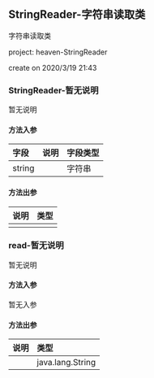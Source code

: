 ## StringReader-字符串读取类

字符串读取类

<p> project: heaven-StringReader </p>
<p> create on 2020/3/19 21:43 </p>

### StringReader-暂无说明

暂无说明

#### 方法入参

| 字段 | 说明 | 字段类型 |
|:---|:---|:---|
| string |  | 字符串 |

#### 方法出参

| 说明 | 类型 |
|:---|:---|
|  |  |

### read-暂无说明

暂无说明

#### 方法入参

暂无入参

#### 方法出参

| 说明 | 类型 |
|:---|:---|
|  | java.lang.String |




